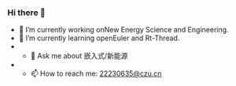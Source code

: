 ### Hi there 👋
- 🔭 I’m currently working onNew Energy Science and Engineering.
- 🌱 I’m currently learning openEuler and Rt-Thread.
- - 💬 Ask me about 嵌入式/新能源
- - 📫 How to reach me: 22230635@czu.cn
<!--
**Darrenpig/Darrenpig** is a ✨ _special_ ✨ repository because its `README.md` (this file) appears on your GitHub profile.

Here are some ideas to get you started:

- 🔭 I’m currently working on ...
- 🌱 I’m currently learning ...
- 👯 I’m looking to collaborate on ...
- 🤔 I’m looking for help with ...
- 💬 Ask me about ...
- 📫 How to reach me: ...
- 😄 Pronouns: ...
- ⚡ Fun fact: ...
-->
